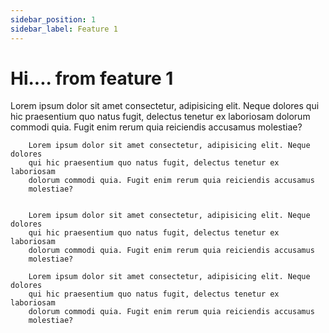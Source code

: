 ```yaml
---
sidebar_position: 1
sidebar_label: Feature 1
---
```


# Hi.... from feature 1

Lorem ipsum dolor sit amet consectetur, adipisicing elit. Neque dolores
qui hic praesentium quo natus fugit, delectus tenetur ex laboriosam
dolorum commodi quia. Fugit enim rerum quia reiciendis accusamus
molestiae?

        Lorem ipsum dolor sit amet consectetur, adipisicing elit. Neque dolores
        qui hic praesentium quo natus fugit, delectus tenetur ex laboriosam
        dolorum commodi quia. Fugit enim rerum quia reiciendis accusamus
        molestiae?


        Lorem ipsum dolor sit amet consectetur, adipisicing elit. Neque dolores
        qui hic praesentium quo natus fugit, delectus tenetur ex laboriosam
        dolorum commodi quia. Fugit enim rerum quia reiciendis accusamus
        molestiae?

        Lorem ipsum dolor sit amet consectetur, adipisicing elit. Neque dolores
        qui hic praesentium quo natus fugit, delectus tenetur ex laboriosam
        dolorum commodi quia. Fugit enim rerum quia reiciendis accusamus
        molestiae?
